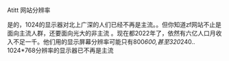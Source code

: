 Atitt 网站分辨率

是的，1024的显示器对北上广深的人们已经不再是主流。。但你知道zf网站不止是面向主流人群，还要面向光大的非主流 。现在都2022年了，依然有六亿人口月收入不足一千。他们用的显示屏幕分辨率可能只有800*600,甚至320*240..
1024*768分辨率的显示器已不再是主流

